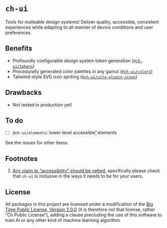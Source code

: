 # `ch-ui`

Tools for malleable design systems! Deliver quality, accessible, consistent experiences while adapting to all manner of device conditions and user preferences.

## Benefits

- Profoundly configurable design system token generation ([`@ch-ui/tokens`](https://ch-ui.dev/tokens))
- Procedurally generated color palettes in any gamut ([`@ch-ui/colors`](https://ch-ui.dev/tokens/colors))
- Tailwind-style SVG icon spriting ([`@ch-ui/vite-plugin-icons`](https://ch-ui.dev/vite-plugin-icons))

## Drawbacks

- Not tested in production yet!

## To do

- [ ] `@ch-ui/elements`: lower-level accessible[¹](#footnotes) elements

See the issues for other items.

## Footnotes

1. [Any claim to “accessibility” should be vetted](https://hidde.blog/accessible-front-end-components-claims-vs-reality/), specifically please check that `ch-ui` is inclusive in the ways it needs to be for your users.

## License

All packages in this project are licensed under a modification of the [Big Time Public License, Version 2.0.0](https://bigtimelicense.com/versions/2.0.0) (it is therefore *not* that license, rather “Ch Public License”), adding a clause precluding the use of this software to train AI or any other kind of machine learning algorithm.
